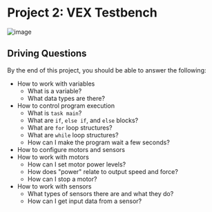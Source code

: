 # Project 2: VEX Testbench

![image](https://user-images.githubusercontent.com/10427974/36761686-35aa4d5c-1bee-11e8-9796-00e3ad7de188.png)

## Driving Questions

By the end of this project, you should be able to answer the following:
* How to work with variables
  * What is a variable?
  * What data types are there?
* How to control program execution
  * What is `task main`?
  * What are `if`, `else if`, and `else` blocks?
  * What are `for` loop structures?
  * What are `while` loop structures?
  * How can I make the program wait a few seconds?
* How to configure motors and sensors
* How to work with motors
  * How can I set motor power levels?
  * How does "power" relate to output speed and force?
  * How can I stop a motor?
* How to work with sensors
  * What types of sensors there are and what they do?
  * How can I get input data from a sensor?
